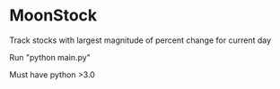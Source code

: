 # MoonStock
Track stocks with largest magnitude of percent change for current day 

Run "python main.py"

Must have python >3.0
